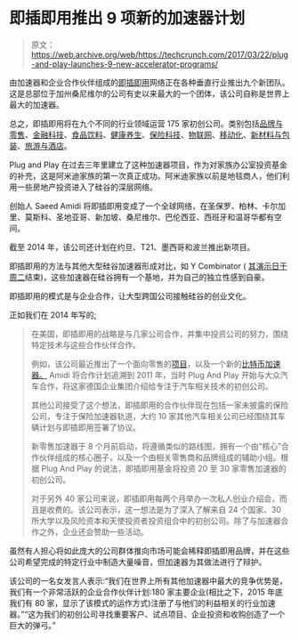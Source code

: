 # 即插即用推出 9 项新的加速器计划 

> 原文：<https://web.archive.org/web/https://techcrunch.com/2017/03/22/plug-and-play-launches-9-new-accelerator-programs/>

由加速器和企业合作伙伴组成的[即插即用](https://web.archive.org/web/20230103114925/http://plugandplaytechcenter.com/)网络正在各种垂直行业推出九个新团队。这是总部位于加州桑尼维尔的公司有史以来最大的一个团体，该公司自称是世界上最大的加速器。

总之，即插即用将在九个不同的行业领域运营 175 家初创公司。类别包括[品牌与零售](https://web.archive.org/web/20230103114925/http://plugandplaytechcenter.com/retail)、[金融科技](https://web.archive.org/web/20230103114925/http://plugandplaytechcenter.com/fintech)、[食品饮料](https://web.archive.org/web/20230103114925/http://plugandplaytechcenter.com/food)、[健康养生](https://web.archive.org/web/20230103114925/http://plugandplaytechcenter.com/health)、[保险科技](https://web.archive.org/web/20230103114925/http://plugandplaytechcenter.com/insurance)、[物联网](https://web.archive.org/web/20230103114925/http://plugandplaytechcenter.com/internet-of-things)、[移动化](https://web.archive.org/web/20230103114925/http://plugandplaytechcenter.com/mobility)、[新材料与包装](https://web.archive.org/web/20230103114925/http://plugandplaytechcenter.com/new-materials-packaging)、[旅游与酒店](https://web.archive.org/web/20230103114925/http://plugandplaytechcenter.com/travel-hospitality)。

Plug and Play 在过去三年里建立了这种加速器项目，作为对家族办公室投资基金的补充，这是阿米迪家族的第一次真正成功。阿米迪家族以前是地毯商人，他们利用一些房地产投资进入了硅谷的深层网络。

创始人 Saeed Amidi 将即插即用变成了一个全球网络，在圣保罗、柏林、卡尔加里、莫斯科、圣地亚哥、新加坡、桑尼维尔、巴伦西亚、西班牙和温哥华都有空间。

截至 2014 年，该公司还计划在约旦、T21、墨西哥和波兰推出新项目。

即插即用的方法与其他大型硅谷加速器形成对比，如 Y Combinator ( [其演示日于周二](https://web.archive.org/web/20230103114925/https://techcrunch.com/2017/03/21/demo-day-y-combinator/)结束)，这些加速器在硅谷拥有一个基地，并为自己的独立性感到自豪。

即插即用的模式是与企业合作，让大型跨国公司接触硅谷的创业文化。

正如我们在 2014 年写的[:](https://web.archive.org/web/20230103114925/https://techcrunch.com/2014/04/07/saeed-amidis-global-accelerator-network-plug-and-play-expands-to-brazil/)

> 在美国，即插即用的战略是与几家公司合作，并集中投资公司的努力，围绕特定技术与这些合作伙伴合作。
> 
> 例如，该公司最近推出了一个面向零售的[项目](https://web.archive.org/web/20230103114925/http://expo.plugandplaytechcenter.com/programs/Retail)，以及一个新的[比特币加速器。](https://web.archive.org/web/20230103114925/http://expo.plugandplaytechcenter.com/programs/Bitcoin#mentors) Amidi 将合作计划追溯到 2011 年，当时 Plug And Play 开始与大众汽车合作，将这家德国企业集团介绍给专注于汽车相关技术的初创公司。
> 
> 其他公司接受了这个想法，即插即用的合作伙伴现在包括一家未披露的保险公司，专注于保险加速器轨道，大约 10 家其他汽车相关公司已经围绕其车辆计划与即插即用签署了协议。
> 
> 新零售加速器于 8 个月前启动，将遵循类似的路线图，拥有一个由“核心”合作伙伴组成的核心圈子，以及一个由相关零售商和品牌组成的辅助小组。根据 Plug And Play 的说法，即插即用基金将投资 20 至 30 家零售加速器的初创公司。
> 
> 对于另外 40 家公司来说，即插即用每两个月举办一次私人创业介绍会，而且是收费的。该公司表示，这一想法是为了深入了解来自 24 个国家、30 所大学以及风险资本和天使投资者投资组合中的初创公司。除了与加速器合作之外，企业还会赞助一些活动。

虽然有人担心将如此庞大的公司群体推向市场可能会稀释即插即用品牌，并在这些公司希望完成的特定行业中制造大量噪音，但加速器为其做法进行了辩护。

该公司的一名女发言人表示:“我们在世界上所有其他加速器中最大的竞争优势是，我们有一个非常活跃的企业合作伙伴计划:180 家主要企业(相比之下，2015 年底我们有 80 家，显示了该模式的运作方式)注册了与他们的利益相关的行业加速器。”“这为我们的初创公司寻找重要客户、试点项目、企业投资和收购创造了一个巨大的弹弓。”